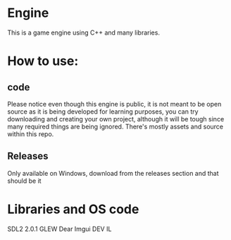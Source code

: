 # Engine

 This is a game engine using C++ and many libraries.

# How to use:

## code

 Please notice even though this engine is public, it is not meant to be open source as it is being developed for learning purposes, you can try downloading and creating your own project, although it will be tough since many required things are being ignored. There's mostly assets and source within this repo.

## Releases

 Only available on Windows, download from the releases section and that should be it

# Libraries and OS code

 SDL2 2.0.1
 GLEW
 Dear Imgui
 DEV IL
